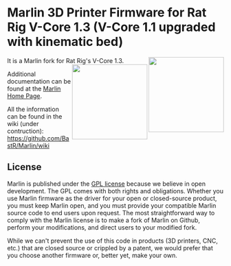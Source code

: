 # Marlin 3D Printer Firmware for Rat Rig V-Core 1.3 (V-Core 1.1 upgraded with kinematic bed)

It is a Marlin fork for Rat Rig's V-Core 1.3.
<img align="right" width=175 src="https://v-core.ratrig.com/assets/logo_rat_small.png" /><img align="right" width=175 src="buildroot/share/pixmaps/logo/marlin-250.png" />


Additional documentation can be found at the [Marlin Home Page](https://marlinfw.org/).

All the information can be found in the wiki (under contruction): https://github.com/BastR/Marlin/wiki


## License

Marlin is published under the [GPL license](/LICENSE) because we believe in open development. The GPL comes with both rights and obligations. Whether you use Marlin firmware as the driver for your open or closed-source product, you must keep Marlin open, and you must provide your compatible Marlin source code to end users upon request. The most straightforward way to comply with the Marlin license is to make a fork of Marlin on Github, perform your modifications, and direct users to your modified fork.

While we can't prevent the use of this code in products (3D printers, CNC, etc.) that are closed source or crippled by a patent, we would prefer that you choose another firmware or, better yet, make your own.

